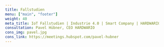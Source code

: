 ```yaml
---
title: Fallstudien 
menu: ["main", "footer"] 
weight: 40 
meta_title: IoT Fallstudien | Industrie 4.0 | Smart Company | HARDWARIO 
consultation: Pavel Hübner, CEO HARDWARIO 
cons_img: pavel.jpg 
cons_link: https://meetings.hubspot.com/pavel-hubner
---
```

